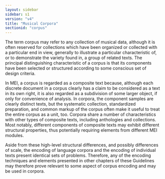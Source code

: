 ```yaml
---
layout: sidebar
sidebar: s1
version: "v4"
title: "Musical Corpora"
sectionid: "corpus"
---
```


The term corpus may refer to any collection of musical data, although it is often reserved for collections which have been organized or collected with a particular end in view, generally to illustrate a particular characteristic of, or to demonstrate the variety found in, a group of related texts. The principal distinguishing characteristic of a corpus is that its components have been selected or structured according to some conscious set of design criteria.

In MEI, a corpus is regarded as a composite text because, although each discrete document in a corpus clearly has a claim to be considered as a text in its own right, it is also regarded as a subdivision of some larger object, if only for convenience of analysis. In corpora, the component samples are clearly distinct texts, but the systematic collection, standardized preparation, and common markup of the corpus often make it useful to treat the entire corpus as a unit, too. Corpora share a number of characteristics with other types of composite texts, including anthologies and collections. Most notably, different components of composite texts may exhibit different structural properties, thus potentially requiring elements from different MEI modules.

Aside from these high-level structural differences, and possibly differences of scale, the encoding of language corpora and the encoding of individual texts present identical sets of problems. Therefore, any of the encoding techniques and elements presented in other chapters of these Guidelines may therefore prove relevant to some aspect of corpus encoding and may be used in corpora.
